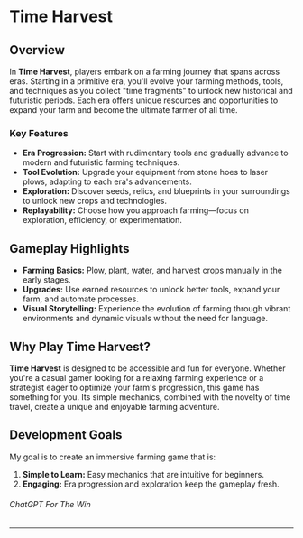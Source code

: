 # Time Harvest
## Overview

In **Time Harvest**, players embark on a farming journey that spans across eras. Starting in a primitive era, you'll evolve your farming methods, tools, and techniques as you collect "time fragments" to unlock new historical and futuristic periods. Each era offers unique resources and opportunities to expand your farm and become the ultimate farmer of all time.

### Key Features
- **Era Progression:** Start with rudimentary tools and gradually advance to modern and futuristic farming techniques.
- **Tool Evolution:** Upgrade your equipment from stone hoes to laser plows, adapting to each era's advancements.
- **Exploration:** Discover seeds, relics, and blueprints in your surroundings to unlock new crops and technologies.
- **Replayability:** Choose how you approach farming—focus on exploration, efficiency, or experimentation.

## Gameplay Highlights
- **Farming Basics:** Plow, plant, water, and harvest crops manually in the early stages.
- **Upgrades:** Use earned resources to unlock better tools, expand your farm, and automate processes.
- **Visual Storytelling:** Experience the evolution of farming through vibrant environments and dynamic visuals without the need for language.

## Why Play Time Harvest?
**Time Harvest** is designed to be accessible and fun for everyone. Whether you're a casual gamer looking for a relaxing farming experience or a strategist eager to optimize your farm's progression, this game has something for you. Its simple mechanics, combined with the novelty of time travel, create a unique and enjoyable farming adventure.

## Development Goals
My goal is to create an immersive farming game that is:
1. **Simple to Learn:** Easy mechanics that are intuitive for beginners.
2. **Engaging:** Era progression and exploration keep the gameplay fresh.

###### ChatGPT For The Win
---

